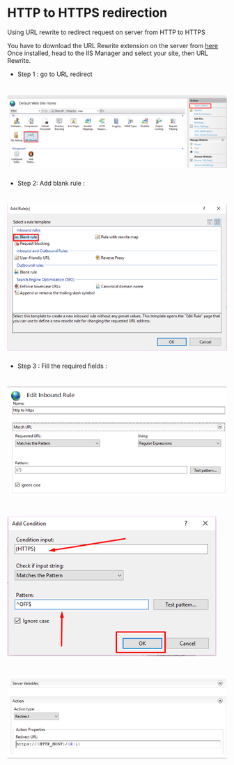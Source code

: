 # HTTP to HTTPS redirection
Using URL rewrite to redirect request on server from HTTP to HTTPS 

You have to download the URL Rewrite extension on the server from [here](https://www.iis.net/downloads/microsoft/url-rewrite)
Once installed, head to the IIS Manager and select your site, then URL Rewrite.

- Step 1 :
go to URL redirect 
# ![Backup](https://github.com/MeenakshiBalekar/HTTPtoHTTPSredirect/blob/main/Attachments/1.png)
 

- Step 2:
Add blank rule :
# ![Backup](https://github.com/MeenakshiBalekar/HTTPtoHTTPSredirect/blob/main/Attachments/2.png )

- Step 3 :
Fill the required fields :

# ![Backup](https://github.com/MeenakshiBalekar/HTTPtoHTTPSredirect/blob/main/Attachments/3.png)

# ![Backup](https://github.com/MeenakshiBalekar/HTTPtoHTTPSredirect/blob/main/Attachments/4.png)

# ![Backup](https://github.com/MeenakshiBalekar/HTTPtoHTTPSredirect/blob/main/Attachments/5.png)


 

 

